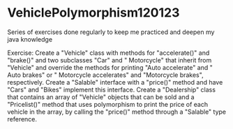 # VehiclePolymorphism120123
Series of exercises done regularly to keep me practiced and deepen my java knowledge

Exercise: Create a "Vehicle" class with methods for "accelerate()" and "brake()" and two subclasses "Car" and "
Motorcycle" that inherit from "Vehicle" and override the methods for printing "Auto accelerate" and " Auto brakes" or "
Motorcycle accelerates" and "Motorcycle brakes", respectively. Create a "Salable" interface with a "price()" method and
have "Cars" and "Bikes" implement this interface. Create a "Dealership" class that contains an array of "Vehicle"
objects that can be sold and a "Pricelist()" method that uses polymorphism to print the price of each vehicle in the
array, by calling the "price()" method through a "Salable" type reference.
